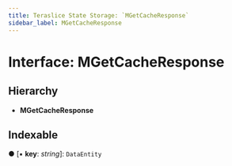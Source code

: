 ```yaml
---
title: Teraslice State Storage: `MGetCacheResponse`
sidebar_label: MGetCacheResponse
---
```


# Interface: MGetCacheResponse

## Hierarchy

* **MGetCacheResponse**

## Indexable

● \[▪ **key**: *string*\]: `DataEntity`

